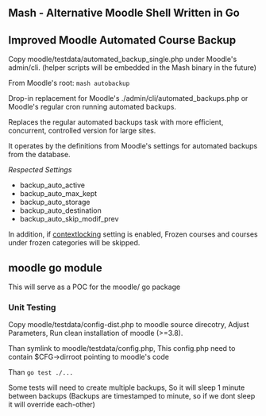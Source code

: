 ## Mash - Alternative Moodle Shell Written in Go

## Improved Moodle Automated Course Backup

Copy moodle/testdata/automated_backup_single.php under Moodle's admin/cli.
(helper scripts will be embedded in the Mash binary in the future)

From Moodle's root:
```mash autobackup```

Drop-in replacement for Moodle's ./admin/cli/automated_backups.php or Moodle's regular cron running automated backups.

Replaces the regular automated backups task with more efficient, concurrent, controlled version for large sites.

It operates by the definitions from Moodle's settings for automated backups from the database.

_Respected Settings_
- backup_auto_active
- backup_auto_max_kept
- backup_auto_storage
- backup_auto_destination
- backup_auto_skip_modif_prev

In addition, if [contextlocking](https://docs.moodle.org/310/en/Context_freezing) setting is enabled, Frozen courses and courses under frozen categories will be skipped.


## moodle go module

This will serve as a POC for the moodle/ go package

### Unit Testing

Copy moodle/testdata/config-dist.php to moodle source direcotry,
Adjust Parameters, Run clean installation of moodle (>=3.8).

Than symlink to moodle/testdata/config.php,
This config.php need to contain $CFG->dirroot pointing to moodle's code

Than ```go test ./...```

Some tests will need to create multiple backups,
So it will sleep 1 minute between backups
(Backups are timestamped to minute, so if we dont sleep it will override each-other)

